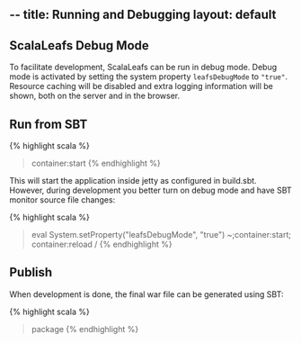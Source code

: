 --
title: Running and Debugging
layout: default
--

## ScalaLeafs Debug Mode

To facilitate development, ScalaLeafs can be run in debug mode. Debug mode is activated by setting the system property `leafsDebugMode` to `"true"`. Resource caching will be disabled and extra logging information will be shown, both on the server and in the browser.

## Run from SBT

{% highlight scala %}
> container:start
{% endhighlight %}

This will start the application inside jetty as configured in build.sbt. However, during development you better turn on debug mode and have SBT monitor source file changes:

{% highlight scala %}
> eval System.setProperty("leafsDebugMode", "true")
> ~;container:start; container:reload /
{% endhighlight %}

## Publish 

When development is done, the final war file can be generated using SBT:

{% highlight scala %}
> package
{% endhighlight %}

